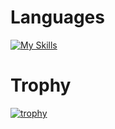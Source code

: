 # Languages
[![My Skills](https://skillicons.dev/icons?i=js,html,css,c,java,ts)](https://skillicons.dev)

# Trophy
[![trophy](https://github-profile-trophy.vercel.app/?username=ryo-ma)](https://github.com/ryo-ma/github-profile-trophy)

